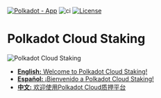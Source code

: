 <!-- markdown-link-check-disable -->

[![Polkadot - App](https://img.shields.io/badge/Polkadot-App-E6007A?logo=polkadot&logoColor=E6007A)](https://staking.polkadot.cloud) ![ci](https://github.com/polkadot-cloud/polkadot-staking-dashboard/actions/workflows/ci.yml/badge.svg) [![License](https://img.shields.io/badge/License-GPL3.0-blue.svg)](https://opensource.org/licenses/GPL-3.0)

<!-- markdown-link-check-enable -->

# Polkadot Cloud Staking

![Polkadot Cloud Staking](https://github.com/user-attachments/assets/fddf659d-1547-453d-8175-d3c0cd4f4d14)

- [**English:** Welcome to Polkadot Cloud Staking!](docs/EN.md)
- [**Español:** ¡Bienvenido a Polkadot Cloud Staking!](docs/ES.md)
- [**中文:** 欢迎使用Polkadot Cloud质押平台](docs/ZH.md)
